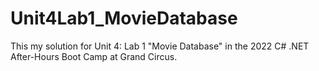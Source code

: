 # Unit4Lab1_MovieDatabase
This my solution for Unit 4: Lab 1 "Movie Database" in the 2022 C# .NET After-Hours Boot Camp at Grand Circus.
